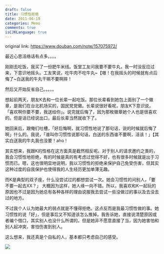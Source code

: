 ```yaml
---
draft: false
title: 习惯性拒绝
date: 2011-06-19
categories: Memo
comments: true
isCJKLanguage: true
---
```


original link: https://www.douban.com/note/157075972/

最近心思活络话有点多。。。。


刚刚去吃饭，我买了一份肥牛米线。饭堂工友问我要不要牛丸，我一时没反应过来，下意识地摇头。工友笑说，吃牛肉不吃牛丸~【嗷！在我摇头的时候就有点后悔了~白送我的牛丸干嘛不要啊摔！

然后又开始反省自己。。。。。


想起前两天，朋友K去和一位长辈一起吃饭。那位长辈看到她包上面别了一个徽章，是我们在台北机场买的，国民党党徽。长辈说很好看呢，朋友K下意识说，「喜欢啊你要不要，我送给你」。说完就后悔了，因为那枚徽章她个人也是很喜欢的。但是话已经说出口，最后长辈当然就收下了。

她回来后，跟俺们吐槽，「好后悔啊，就习惯性地说了那句话，说的时候就后悔了啊」什么的。我说，「谁叫你习惯性说那句话，白送的东西谁不要啊，活该！」【其实白送我的牛丸我也没要！aho！

其实想来，我跟K的性格在这方面真是截然相反呢。对于别人的请求邀约之类的，我会习惯性地拒绝，有的时候是真的有考虑过觉得不好，也有很多时候就是出于习惯而已。嗯，这也很明显地说明，我以习惯性的拒绝来保护自己免受伤害，但其实这种过度的自我保护也使得我的人生经历更加单薄无趣。

而K是典型的双子座，什么没尝试过的都想尝试一次。她会习惯性的问别人，「要不要一起去XX？」 大概因为这样，她人缘一向不错。所以，我喜欢和K一起玩的原因也不过是因为她总有各种各样的理由说服我去尝试一些没做过的事以及去没去过的地方。

不过我个人认为她最大的弱点就是不懂得拒绝。这点反而是我最习惯性做的事。她习惯性的说「好」，但是事后又不知道该怎么推掉。我告诉她，直接说清楚原因或者编个借口，其实别人也没什么所谓的。但是她非不愿意直接了当，因为她害怕和别人起冲突，害怕伤害到别人。

这么想来，我还真是个自私的人，基本都只考虑自己的感受。


![](../../assets/images/2011/06/p157075972-1.jpg)
